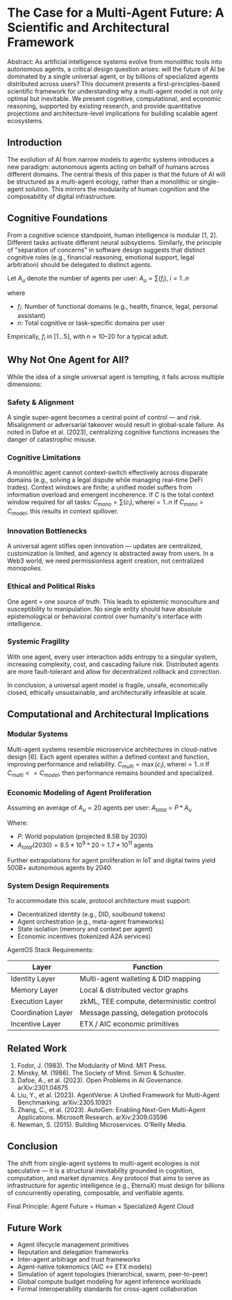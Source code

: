 # The Case for a Multi-Agent Future: A Scientific and Architectural Framework

Abstract: As artificial intelligence systems evolve from monolithic tools into autonomous agents, a critical design question arises: will the future of AI be dominated by a single universal agent, or by billions of specialized agents distributed across users? This document presents a first-principles-based scientific framework for understanding why a multi-agent model is not only optimal but inevitable. We present cognitive, computational, and economic reasoning, supported by existing research, and provide quantitative projections and architecture-level implications for building scalable agent ecosystems.

## Introduction

The evolution of AI from narrow models to agentic systems introduces a new paradigm: autonomous agents acting on behalf of humans across different domains. The central thesis of this paper is that the future of AI will be structured as a multi-agent ecology, rather than a monolithic or single-agent solution. This mirrors the modularity of human cognition and the composability of digital infrastructure.

## Cognitive Foundations

From a cognitive science standpoint, human intelligence is modular [1, 2]. Different tasks activate different neural subsystems. Similarly, the principle of "separation of concerns" in software design suggests that distinct cognitive roles (e.g., financial reasoning, emotional support, legal arbitration) should be delegated to distinct agents.

Let $A_u$ denote the number of agents per user: $A_u = \sum(f_i), \ i = 1..n$

where
- $f_i$: Number of functional domains (e.g., health, finance, legal, personal assistant)
- $n$: Total cognitive or task-specific domains per user

Empirically, $f_i$ in [1...5], with $n \approx 10–20$ for a typical adult.

## Why Not One Agent for All?

While the idea of a single universal agent is tempting, it fails across multiple dimensions:

### Safety & Alignment

A single super-agent becomes a central point of control — and risk. Misalignment or adversarial takeover would result in global-scale failure. As noted in Dafoe et al. (2023), centralizing cognitive functions increases the danger of catastrophic misuse.

### Cognitive Limitations

A monolithic agent cannot context-switch effectively across disparate domains (e.g., solving a legal dispute while managing real-time DeFi trades). Context windows are finite; a unified model suffers from information overload and emergent incoherence.
If $C$ is the total context window required for all tasks: $C_{mono} = \sum(c_i), \text{where} i = 1..n$ If $C_{mono} > C_{model}$, this results in context spillover.

### Innovation Bottlenecks

A universal agent stifles open innovation — updates are centralized, customization is limited, and agency is abstracted away from users. In a Web3 world, we need permissionless agent creation, not centralized monopolies.

### Ethical and Political Risks

One agent = one source of truth. This leads to epistemic monoculture and susceptibility to manipulation. No single entity should have absolute epistemological or behavioral control over humanity's interface with intelligence.

### Systemic Fragility

With one agent, every user interaction adds entropy to a singular system, increasing complexity, cost, and cascading failure risk. Distributed agents are more fault-tolerant and allow for decentralized rollback and correction.

In conclusion, a universal agent model is fragile, unsafe, economically closed, ethically unsustainable, and architecturally infeasible at scale.

## Computational and Architectural Implications

### Modular Systems

Multi-agent systems resemble microservice architectures in cloud-native design [6]. Each agent operates within a defined context and function, improving performance and reliability.
$C_{multi} = \max(c_i), \text{where} i = 1..n$ If $C_{multi} <= C_{model}$, then performance remains bounded and specialized.

### Economic Modeling of Agent Proliferation

Assuming an average of $A_u = 20$ agents per user: $A_{total} = P * A_u$

Where:
- $P$: World population (projected 8.5B by 2030)
- $A_{total} (2030) = 8.5 * 10^9 * 20 = 1.7 * 10^{11}$ agents

Further extrapolations for agent proliferation in IoT and digital twins yield 500B+ autonomous agents by 2040.

### System Design Requirements

To accommodate this scale, protocol architecture must support:
- Decentralized identity (e.g., DID, soulbound tokens)
- Agent orchestration (e.g., meta-agent frameworks)
- State isolation (memory and context per agent)
- Economic incentives (tokenized A2A services)

AgentOS Stack Requirements:

| Layer | Function |
|-------|----------|
| Identity Layer | Multi-agent walleting & DID mapping |
| Memory Layer | Local & distributed vector graphs |
| Execution Layer | zkML, TEE compute, deterministic control |
| Coordination Layer | Message passing, delegation protocols |
| Incentive Layer | ETX / AIC economic primitives |

## Related Work
1. Fodor, J. (1983). The Modularity of Mind. MIT Press.
2. Minsky, M. (1986). The Society of Mind. Simon & Schuster.
3. Dafoe, A., et al. (2023). Open Problems in AI Governance. arXiv:2301.04675
4. Liu, Y., et al. (2023). AgentVerse: A Unified Framework for Multi-Agent Benchmarking. arXiv:2305.10921
5. Zhang, C., et al. (2023). AutoGen: Enabling Next-Gen Multi-Agent Applications. Microsoft Research. arXiv:2309.03596
6. Newman, S. (2015). Building Microservices. O'Reilly Media.

## Conclusion
The shift from single-agent systems to multi-agent ecologies is not speculative — it is a structural inevitability grounded in cognition, computation, and market dynamics. Any protocol that aims to serve as infrastructure for agentic intelligence (e.g., EternaX) must design for billions of concurrently operating, composable, and verifiable agents.

Final Principle: Agent Future = Human × Specialized Agent Cloud

## Future Work
- Agent lifecycle management primitives
- Reputation and delegation frameworks
- Inter-agent arbitrage and trust frameworks
- Agent-native tokenomics (AIC ↔ ETX models)
- Simulation of agent topologies (hierarchical, swarm, peer-to-peer)
- Global compute budget modeling for agent inference workloads
- Formal interoperability standards for cross-agent collaboration


